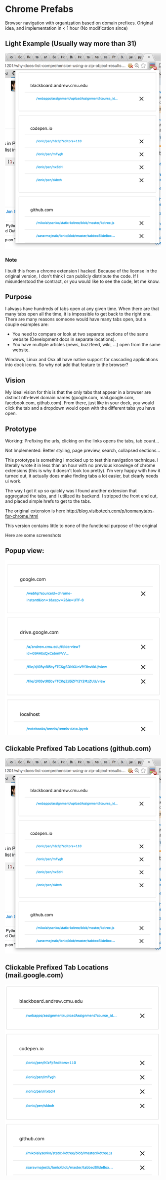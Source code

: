 # Chrome Prefabs

Browser navigation with organization based on domain prefixes. Original idea, and implementation in < 1 hour (No modification since)

## Light Example (Usually way more than 31)

![](https://github.com/PseudoSky/chrome-prefabs/blob/master/preview/v0.2/shot2.png)


### Note
I built this from a chrome extension I hacked. Because of the license in the original version, I don't think I can publicly distribute the code. If I misunderstood the contract, or you would like to see the code, let me know.


## Purpose

I always have hundreds of tabs open at any given time. When there are that many tabs open all the time, it is impossible to get back to the right one.
There are many reasons someone would have many tabs open, but a couple examples are:
* You need to compare or look at two separate sections of the same website (Development docs in separate locations).
* You have multiple articles (news, buzzfeed, wiki, ...) open from the same website.

Windows, Linux and Osx all have native support for cascading applications into dock icons. So why not add that feature to the browser?

## Vision

My ideal vision for this is that the only tabs that appear in a browser are distinct nth-level domain names (google.com, mail.google.com, facebook.com, github.com). From there, just like in your dock, you would click the tab and a dropdown would open with the different tabs you have open.

## Prototype

Working: Prefixing the urls, clicking on the links opens the tabs, tab count...

Not Implemented: Better styling, page preview, search, collapsed sections...

This prototype is something I mocked up to test this navigation technique. I literally wrote it in less than an hour with no previous knowlege of chrome extensions (this is why it doesn't look too pretty). I'm very happy with how it turned out, it actually does make finding tabs a lot easier, but clearly needs ui work.

The way I got it up so quickly was I found another extension that aggregated the tabs, and I utilized its backend. I stripped the front end out, and placed simple hrefs to get to the tabs.

The original extension is here
http://blog.visibotech.com/p/toomanytabs-for-chrome.html

This version contains little to none of the functional purpose of the original



Here are some screenshots



## Popup view:

![](https://github.com/PseudoSky/chrome-prefabs/blob/master/preview/v0.2/shot1.png)


## Clickable Prefixed Tab Locations (github.com)
![](https://github.com/PseudoSky/chrome-prefabs/blob/master/preview/v0.2/shot2.png)

## Clickable Prefixed Tab Locations (mail.google.com)
![](https://github.com/PseudoSky/chrome-prefabs/blob/master/preview/v0.2/shot3.png)